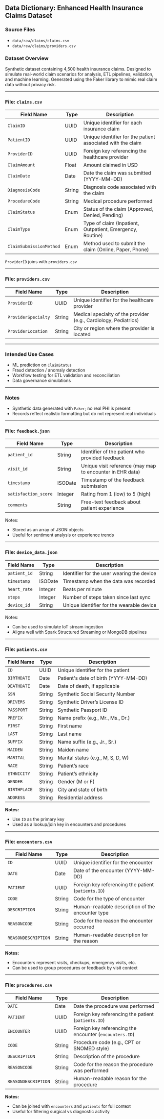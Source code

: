 ## Data Dictionary: Enhanced Health Insurance Claims Dataset

### Source Files
- `data/raw/claims/claims.csv`
- `data/raw/claims/providers.csv`

### Dataset Overview
Synthetic dataset containing 4,500 health insurance claims. Designed to simulate real-world claim scenarios for analysis, ETL pipelines, validation, and machine learning. Generated using the Faker library to mimic real claim data without privacy risk.

---

### File: `claims.csv`

| Field Name             | Type     | Description                                                             |
|------------------------|----------|-------------------------------------------------------------------------|
| `ClaimID`              | UUID     | Unique identifier for each insurance claim                              |
| `PatientID`            | UUID     | Unique identifier for the patient associated with the claim             |
| `ProviderID`           | UUID     | Foreign key referencing the healthcare provider                         |
| `ClaimAmount`          | Float    | Amount claimed in USD                                                   |
| `ClaimDate`            | Date     | Date the claim was submitted (YYYY-MM-DD)                               |
| `DiagnosisCode`        | String   | Diagnosis code associated with the claim                                |
| `ProcedureCode`        | String   | Medical procedure performed                                             |
| `ClaimStatus`          | Enum     | Status of the claim (Approved, Denied, Pending)                         |
| `ClaimType`            | Enum     | Type of claim (Inpatient, Outpatient, Emergency, Routine)               |
| `ClaimSubmissionMethod`| Enum     | Method used to submit the claim (Online, Paper, Phone)                  |

`ProviderID` joins with `providers.csv`

---

### File: `providers.csv`

| Field Name             | Type     | Description                                                             |
|------------------------|----------|-------------------------------------------------------------------------|
| `ProviderID`           | UUID     | Unique identifier for the healthcare provider                           |
| `ProviderSpecialty`    | String   | Medical specialty of the provider (e.g., Cardiology, Pediatrics)        |
| `ProviderLocation`     | String   | City or region where the provider is located                            |

---

### Intended Use Cases
- ML prediction on `ClaimStatus`
- Fraud detection / anomaly detection
- Workflow testing for ETL validation and reconciliation
- Data governance simulations

---

### Notes
- Synthetic data generated with `Faker`; no real PHI is present
- Records reflect realistic formatting but do not represent real individuals

---

### File: `feedback.json`

| Field Name         | Type     | Description                                                        |
|--------------------|----------|--------------------------------------------------------------------|
| `patient_id`       | String   | Identifier of the patient who provided feedback                   |
| `visit_id`         | String   | Unique visit reference (may map to encounter in EHR data)         |
| `timestamp`        | ISODate  | Timestamp of the feedback submission                              |
| `satisfaction_score` | Integer | Rating from 1 (low) to 5 (high)                                    |
| `comments`         | String   | Free-text feedback about patient experience                       |

Notes:
- Stored as an array of JSON objects
- Useful for sentiment analysis or experience trends

---

### File: `device_data.json`

| Field Name         | Type     | Description                                                        |
|--------------------|----------|--------------------------------------------------------------------|
| `patient_id`       | String   | Identifier for the user wearing the device                         |
| `timestamp`        | ISODate  | Timestamp when the data was recorded                              |
| `heart_rate`       | Integer  | Beats per minute                                                   |
| `steps`            | Integer  | Number of steps taken since last sync                              |
| `device_id`        | String   | Unique identifier for the wearable device                          |

Notes:
- Can be used to simulate IoT stream ingestion
- Aligns well with Spark Structured Streaming or MongoDB pipelines

---

### File: `patients.csv`

| Field Name   | Type   | Description                                  |
|--------------|--------|----------------------------------------------|
| `ID`         | UUID   | Unique identifier for the patient            |
| `BIRTHDATE`  | Date   | Patient's date of birth (YYYY-MM-DD)         |
| `DEATHDATE`  | Date   | Date of death, if applicable                 |
| `SSN`        | String | Synthetic Social Security Number             |
| `DRIVERS`    | String | Synthetic Driver’s License ID                |
| `PASSPORT`   | String | Synthetic Passport ID                        |
| `PREFIX`     | String | Name prefix (e.g., Mr., Ms., Dr.)            |
| `FIRST`      | String | First name                                   |
| `LAST`       | String | Last name                                    |
| `SUFFIX`     | String | Name suffix (e.g., Jr., Sr.)                 |
| `MAIDEN`     | String | Maiden name                                  |
| `MARITAL`    | String | Marital status (e.g., M, S, D, W)            |
| `RACE`       | String | Patient’s race                               |
| `ETHNICITY`  | String | Patient’s ethnicity                          |
| `GENDER`     | String | Gender (M or F)                              |
| `BIRTHPLACE` | String | City and state of birth                      |
| `ADDRESS`    | String | Residential address                          |

**Notes:**
- Use `ID` as the primary key
- Used as a lookup/join key in encounters and procedures

---

### File: `encounters.csv`

| Field Name         | Type   | Description                                              |
|--------------------|--------|----------------------------------------------------------|
| `ID`               | UUID   | Unique identifier for the encounter                      |
| `DATE`             | Date   | Date of the encounter (YYYY-MM-DD)                       |
| `PATIENT`          | UUID   | Foreign key referencing the patient (`patients.ID`)      |
| `CODE`             | String | Code for the type of encounter                           |
| `DESCRIPTION`      | String | Human-readable description of the encounter type         |
| `REASONCODE`       | String | Code for the reason the encounter occurred               |
| `REASONDESCRIPTION`| String | Human-readable description for the reason                |

**Notes:**
- Encounters represent visits, checkups, emergency visits, etc.
- Can be used to group procedures or feedback by visit context

---

### File: `procedures.csv`

| Field Name         | Type   | Description                                                  |
|--------------------|--------|--------------------------------------------------------------|
| `DATE`             | Date   | Date the procedure was performed                             |
| `PATIENT`          | UUID   | Foreign key referencing the patient (`patients.ID`)          |
| `ENCOUNTER`        | UUID   | Foreign key referencing the encounter (`encounters.ID`)      |
| `CODE`             | String | Procedure code (e.g., CPT or SNOMED style)                   |
| `DESCRIPTION`      | String | Description of the procedure                                 |
| `REASONCODE`       | String | Code for the reason the procedure was performed              |
| `REASONDESCRIPTION`| String | Human-readable reason for the procedure                      |

**Notes:**
- Can be joined with `encounters` and `patients` for full context
- Useful for filtering surgical vs diagnostic activity
